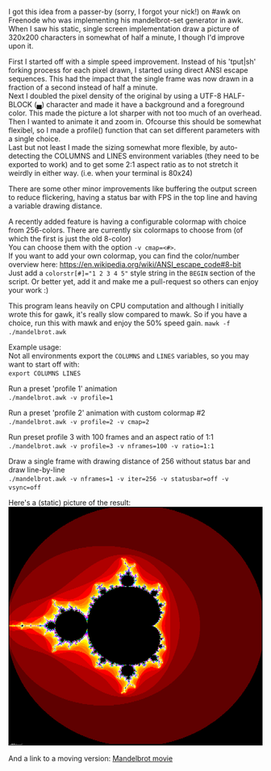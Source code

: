 
I got this idea from a passer-by (sorry, I forgot your nick!) on #awk on Freenode who was implementing his mandelbrot-set generator in awk.  
When I saw his static, single screen implementation draw a picture of 320x200 characters in somewhat of half a minute, I though I'd improve upon it.

First I started off with a simple speed improvement. Instead of his 'tput|sh' forking process for each pixel drawn, I started using direct ANSI escape sequences. This had the impact that the single frame was now drawn in a fraction of a second instead of half a minute.  
Next I doubled the pixel density of the original by using a UTF-8 HALF-BLOCK (▄) character and made it have a background and a foreground color. This made the picture a lot sharper with not too much of an overhead.  
Then I wanted to animate it and zoom in. Ofcourse this should be somewhat flexibel, so I made a profile() function that can set different parameters with a single choice.  
Last but not least I made the sizing somewhat more flexible, by auto-detecting the COLUMNS and LINES environment variables (they need to be exported to work) and to get some 2:1 aspect ratio as to not stretch it weirdly in either way. (i.e. when your terminal is 80x24)

There are some other minor improvements like buffering the output screen to reduce flickering, having a status bar with FPS in the top line and having a variable drawing distance.

A recently added feature is having a configurable colormap with choice from 256-colors. There are currently six colormaps to choose from (of which the first is just the old 8-color)  
You can choose them with the option `-v cmap=<#>`.  
If you want to add your own colormap, you can find the color/number overview here: https://en.wikipedia.org/wiki/ANSI_escape_code#8-bit  
Just add a `colorstr[#]="1 2 3 4 5"` style string in the `BEGIN` section of the script. Or better yet, add it and make me a pull-request so others can enjoy your work :)

This program leans heavily on CPU computation and although I initially wrote this for gawk, it's really slow compared to mawk. So if you have a choice, run this with mawk and enjoy the 50% speed gain. `mawk -f ./mandelbrot.awk`  

Example usage:  
Not all environments export the `COLUMNS` and `LINES` variables, so you may want to start off with:  
`export COLUMNS LINES`

Run a preset 'profile 1' animation  
`./mandelbrot.awk -v profile=1`

Run a preset 'profile 2' animation with custom colormap #2  
`./mandelbrot.awk -v profile=2 -v cmap=2`

Run preset profile 3 with 100 frames and an aspect ratio of 1:1  
`./mandelbrot.awk -v profile=3 -v nframes=100 -v ratio=1:1`

Draw a single frame with drawing distance of 256 without status bar and draw line-by-line  
`./mandelbrot.awk -v nframes=1 -v iter=256 -v statusbar=off -v vsync=off`

Here's a (static) picture of the result:
![Mandelbrot image](/mandelbrot.png)

And a link to a moving version: [Mandelbrot movie](https://www.youtube.com/watch?v=yvru2ZmiAxM)

